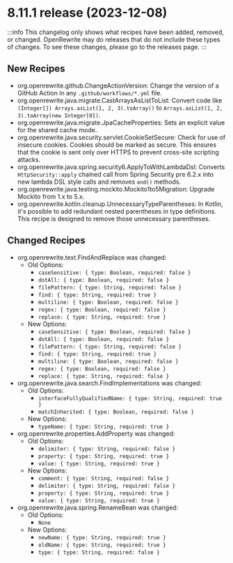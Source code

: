 # 8.11.1 release (2023-12-08)

:::info
This changelog only shows what recipes have been added, removed, or changed. OpenRewrite may do releases that do not include these types of changes. To see these changes, please go to the releases page.
:::

## New Recipes

* org.openrewrite.github.ChangeActionVersion: Change the version of a GitHub Action in any `.github/workflows/*.yml` file. 
* org.openrewrite.java.migrate.CastArraysAsListToList: Convert code like `(Integer[]) Arrays.asList(1, 2, 3).toArray()` to `Arrays.asList(1, 2, 3).toArray(new Integer[0])`. 
* org.openrewrite.java.migrate.JpaCacheProperties: Sets an explicit value for the shared cache mode. 
* org.openrewrite.java.security.servlet.CookieSetSecure: Check for use of insecure cookies. Cookies should be marked as secure. This ensures that the cookie is sent only over HTTPS to prevent cross-site scripting attacks. 
* org.openrewrite.java.spring.security6.ApplyToWithLambdaDsl: Converts `HttpSecurity::apply` chained call from Spring Security pre 6.2.x into new lambda DSL style calls and removes `and()` methods. 
* org.openrewrite.java.testing.mockito.Mockito1to5Migration: Upgrade Mockito from 1.x to 5.x. 
* org.openrewrite.kotlin.cleanup.UnnecessaryTypeParentheses: In Kotlin, it's possible to add redundant nested parentheses in type definitions. This recipe is designed to remove those unnecessary parentheses. 

## Changed Recipes

* org.openrewrite.text.FindAndReplace was changed:
  * Old Options:
    * `caseSensitive: { type: Boolean, required: false }`
    * `dotAll: { type: Boolean, required: false }`
    * `filePattern: { type: String, required: false }`
    * `find: { type: String, required: true }`
    * `multiline: { type: Boolean, required: false }`
    * `regex: { type: Boolean, required: false }`
    * `replace: { type: String, required: true }`
  * New Options:
    * `caseSensitive: { type: Boolean, required: false }`
    * `dotAll: { type: Boolean, required: false }`
    * `filePattern: { type: String, required: false }`
    * `find: { type: String, required: true }`
    * `multiline: { type: Boolean, required: false }`
    * `regex: { type: Boolean, required: false }`
    * `replace: { type: String, required: false }`
* org.openrewrite.java.search.FindImplementations was changed:
  * Old Options:
    * `interfaceFullyQualifiedName: { type: String, required: true }`
    * `matchInherited: { type: Boolean, required: false }`
  * New Options:
    * `typeName: { type: String, required: true }`
* org.openrewrite.properties.AddProperty was changed:
  * Old Options:
    * `delimiter: { type: String, required: false }`
    * `property: { type: String, required: true }`
    * `value: { type: String, required: true }`
  * New Options:
    * `comment: { type: String, required: false }`
    * `delimiter: { type: String, required: false }`
    * `property: { type: String, required: true }`
    * `value: { type: String, required: true }`
* org.openrewrite.java.spring.RenameBean was changed:
  * Old Options:
    * `None`
  * New Options:
    * `newName: { type: String, required: true }`
    * `oldName: { type: String, required: true }`
    * `type: { type: String, required: false }`
